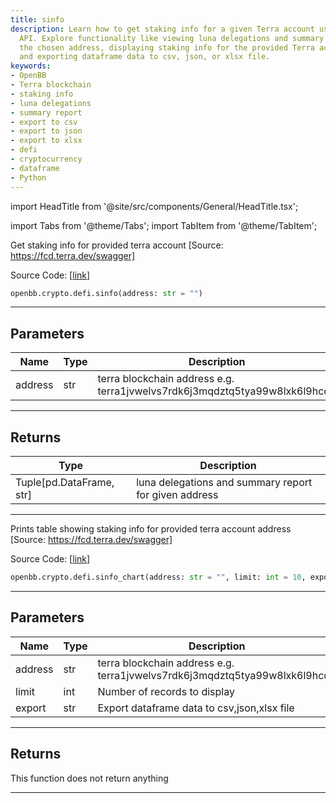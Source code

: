 ```yaml
---
title: sinfo
description: Learn how to get staking info for a given Terra account using OpenBB's
  API. Explore functionality like viewing luna delegations and summary reports for
  the chosen address, displaying staking info for the provided Terra account address,
  and exporting dataframe data to csv, json, or xlsx file.
keywords:
- OpenBB
- Terra blockchain
- staking info
- luna delegations
- summary report
- export to csv
- export to json
- export to xlsx
- defi
- cryptocurrency
- dataframe
- Python
---
```


import HeadTitle from '@site/src/components/General/HeadTitle.tsx';

<HeadTitle title="crypto.defi.sinfo - Reference | OpenBB SDK Docs" />

import Tabs from '@theme/Tabs';
import TabItem from '@theme/TabItem';

<Tabs>
<TabItem value="model" label="Model" default>

Get staking info for provided terra account [Source: https://fcd.terra.dev/swagger]

Source Code: [[link](https://github.com/OpenBB-finance/OpenBBTerminal/tree/main/openbb_terminal/cryptocurrency/defi/terramoney_fcd_model.py#L105)]

```python
openbb.crypto.defi.sinfo(address: str = "")
```

---

## Parameters

| Name | Type | Description | Default | Optional |
| ---- | ---- | ----------- | ------- | -------- |
| address | str | terra blockchain address e.g. terra1jvwelvs7rdk6j3mqdztq5tya99w8lxk6l9hcqg |  | True |


---

## Returns

| Type | Description |
| ---- | ----------- |
| Tuple[pd.DataFrame, str] | luna delegations and summary report for given address |
---

</TabItem>
<TabItem value="view" label="Chart">

Prints table showing staking info for provided terra account address [Source: https://fcd.terra.dev/swagger]

Source Code: [[link](https://github.com/OpenBB-finance/OpenBBTerminal/tree/main/openbb_terminal/cryptocurrency/defi/terramoney_fcd_view.py#L32)]

```python
openbb.crypto.defi.sinfo_chart(address: str = "", limit: int = 10, export: str = "")
```

---

## Parameters

| Name | Type | Description | Default | Optional |
| ---- | ---- | ----------- | ------- | -------- |
| address | str | terra blockchain address e.g. terra1jvwelvs7rdk6j3mqdztq5tya99w8lxk6l9hcqg |  | True |
| limit | int | Number of records to display | 10 | True |
| export | str | Export dataframe data to csv,json,xlsx file |  | True |


---

## Returns

This function does not return anything

---

</TabItem>
</Tabs>
